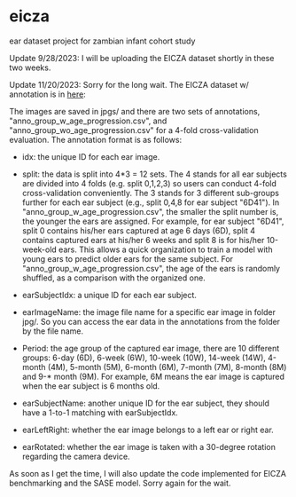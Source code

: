 # eicza
ear dataset project for zambian infant cohort study

Update 9/28/2023:
I will be uploading the EICZA dataset shortly in these two weeks.

Update 11/20/2023:
Sorry for the long wait. The EICZA dataset w/ annotation is in [here](https://drive.google.com/drive/folders/1ER7F5brWqPFWv3oQ5HFKVGa01EYWb6p3?usp=sharing):

The images are saved in jpgs/ and 
there are two sets of annotations, "anno_group_w_age_progression.csv", and "anno_group_wo_age_progression.csv" for a 4-fold cross-validation evaluation.
The annotation format is as follows:

* idx: the unique ID for each ear image.

* split: the data is split into 4*3 = 12 sets. The 4 stands for all ear subjects are divided into 4 folds (e.g. split 0,1,2,3) so users can conduct 4-fold cross-validation conveniently. The 3 stands for 3 different sub-groups further for each ear subject (e.g., split 0,4,8 for ear subject "6D41"). In "anno_group_w_age_progression.csv", the smaller the split number is, the younger the ears are assigned. For example, for ear subject "6D41", split 0 contains his/her ears captured at age 6 days (6D), split 4 contains captured ears at his/her 6 weeks and split 8 is for his/her 10-week-old ears. This allows a quick organization to train a model with young ears to predict older ears for the same subject. For "anno_group_w_age_progression.csv", the age of the ears is randomly shuffled, as a comparison with the organized one.

* earSubjectIdx: a unique ID for each ear subject.

* earImageName: the image file name for a specific ear image in folder jpg/. So you can access the ear data in the annotations from the folder by the file name.

* Period: the age group of the captured ear image, there are 10 different groups: 6-day (6D), 6-week (6W), 10-week (10W), 14-week (14W), 4-month (4M), 5-month (5M), 6-month (6M), 7-month (7M), 8-month (8M) and 9-* month (9M). For example, 6M means the ear image is captured when the ear subject is 6 months old.

* earSubjectName: another unique ID for the ear subject, they should have a 1-to-1 matching with earSubjectIdx.

* earLeftRight: whether the ear image belongs to a left ear or right ear.

* earRotated: whether the ear image is taken with a 30-degree rotation regarding the camera device.


As soon as I get the time, I will also update the code implemented for EICZA benchmarking and the SASE model. Sorry again for the wait.
